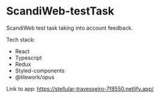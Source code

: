 # ScandiWeb-testTask

ScandiWeb test task taking into account feedback.

Tech stack:
- React
- Typescript
- Redux
- Styled-components
- @tilework/opus

Link to app: https://stellular-travesseiro-7f8550.netlify.app/
